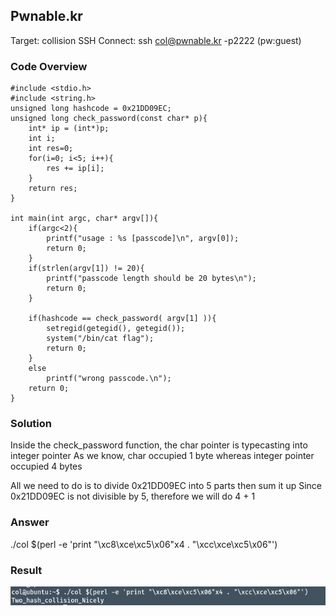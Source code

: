 ## Pwnable.kr
Target: collision
SSH Connect: ssh col@pwnable.kr -p2222 (pw:guest)

### Code Overview
```
#include <stdio.h>
#include <string.h>
unsigned long hashcode = 0x21DD09EC;
unsigned long check_password(const char* p){
	int* ip = (int*)p;
	int i;
	int res=0;
	for(i=0; i<5; i++){
		res += ip[i];
	}
	return res;
}

int main(int argc, char* argv[]){
	if(argc<2){
		printf("usage : %s [passcode]\n", argv[0]);
		return 0;
	}
	if(strlen(argv[1]) != 20){
		printf("passcode length should be 20 bytes\n");
		return 0;
	}

	if(hashcode == check_password( argv[1] )){
		setregid(getegid(), getegid());
		system("/bin/cat flag");
		return 0;
	}
	else
		printf("wrong passcode.\n");
	return 0;
}
```

### Solution
Inside the check_password function, the char pointer is typecasting into integer pointer
As we know, char occupied 1 byte whereas integer pointer occupied 4 bytes

All we need to do is to divide 0x21DD09EC into 5 parts then sum it up
Since 0x21DD09EC is not divisible by 5, therefore we will do 4 + 1



### Answer
./col $(perl -e 'print "\xc8\xce\xc5\x06"x4 . "\xcc\xce\xc5\x06"')

### Result
![alt text](image.png)